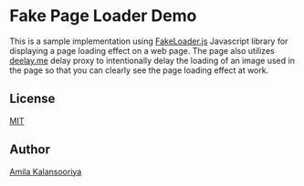 # Fake Page Loader Demo

This is a sample implementation using [FakeLoader.js](https://github.com/joaopereirawd/fakeLoader.js/) Javascript library for displaying a page loading effect on a web page. The page also utilizes [deelay.me](http://deelay.me/) delay proxy to intentionally delay the loading of an image used in the page so that you can clearly see the page loading effect at work.

## License

[MIT](./LICENSE)

## Author

[Amila Kalansooriya](https://www.linkedin.com/in/amilakalansooriya/)